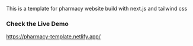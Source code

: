 This is a template for pharmacy website build with next.js and tailwind css

### Check the Live Demo
https://pharmacy-template.netlify.app/

